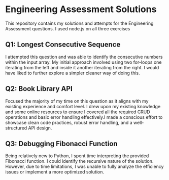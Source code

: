 # Engineering Assessment Solutions

This repository contains my solutions and attempts for the Engineering Assessment questions. I used node.js on all three exercises

## Q1: Longest Consecutive Sequence

I attempted this question and was able to identify the consecutive numbers within the input array. My initial approach involved using two for-loops one iterating from the left and inside it another iterating from the right. I would have liked to further explore a simpler cleaner way of doing this.

## Q2: Book Library API

Focused the majority of my time on this question as it aligns with my existing experience and comfort level. I drew upon my existing knowledge and some online resources to ensure I covered all the required CRUD operations and basic error handling effectively.I made a conscious effort to showcase clean code practices, robust error handling, and a well-structured API design.

## Q3: Debugging Fibonacci Function

Being relatively new to Python, I spent time interpreting the provided Fibonacci function. I could identify the recursive nature of the solution. However, due to time limitations, I was unable to fully analyze the efficiency issues or implement a more optimized solution.
